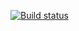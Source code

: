 [![Build status](https://build.appcenter.ms/v0.1/apps/0069fdb7-4113-405f-9440-e9c660c41fe4/branches/main/badge)](https://appcenter.ms)
